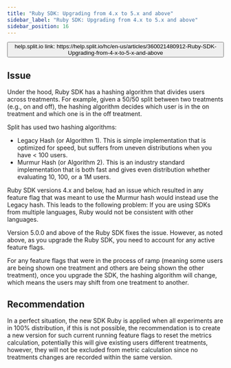 ```yaml
---
title: "Ruby SDK: Upgrading from 4.x to 5.x and above"
sidebar_label: "Ruby SDK: Upgrading from 4.x to 5.x and above"
sidebar_position: 16
---
```


<p>
  <button style={{borderRadius:'8px', border:'1px', fontFamily:'Courier New', fontWeight:'800', textAlign:'left'}}> help.split.io link: https://help.split.io/hc/en-us/articles/360021480912-Ruby-SDK-Upgrading-from-4-x-to-5-x-and-above </button>
</p>

## Issue

Under the hood, Ruby SDK has a hashing algorithm that divides users across treatments. For example, given a 50/50 split between two treatments (e.g., on and off), the hashing algorithm decides which user is in the on treatment and which one is in the off treatment.

Split has used two hashing algorithms:
* Legacy Hash (or Algorithm 1). This is simple implementation that is optimized for speed, but suffers from uneven distributions when you have < 100 users.
* Murmur Hash (or Algorithm 2). This is an industry standard implementation that is both fast and gives even distribution whether evaluating 10, 100, or a 1M users.

Ruby SDK versions 4.x and below, had an issue which resulted in any feature flag that was meant to use the Murmur hash would instead use the Legacy hash. This leads to the following problem: If you are using SDKs from multiple languages, Ruby would not be consistent with other languages.

Version 5.0.0 and above of the Ruby SDK fixes the issue. However, as noted above, as you upgrade the Ruby SDK, you need to account for any active feature flags.

For any feature flags that were in the process of ramp (meaning some users are being shown one treatment and others are being shown the other treatment), once you upgrade the SDK, the hashing algorithm will change, which means the users may shift from one treatment to another.

## Recommendation

In a perfect situation, the new SDK Ruby is applied when all experiments are in 100% distribution, if this is not possible, the recommendation is to create a new version for such current running feature flags to reset the metrics calculation, potentially this will give existing users different treatments, however, they will not be excluded from metric calculation since no treatments changes are recorded within the same version.